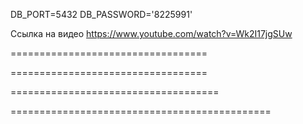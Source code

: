 DB_PORT=5432
DB_PASSWORD='8225991'

<!-- https://dbeaver.io/download/ для просмотра транзакций-->

<!-- npm i --save @nestjs/config Для доступ к .ENV файлам -->

<!-- npm install --save @nestjs/typeorm typeorm pg    Интеграция TypeORM-->

<!-- npm i --save class-validator class-transformer -->

<!-- npm i argon2 хешировать пароль -->

<!-- npm install --save @nestjs/passport passport passport-local
  -- npm install --save-dev @types/passport-local
 из документации https://docs.nestjs.com/recipes/passport#:~:text=%24%20npm%20install%20%2D%2Dsave%20%40nestjs/passport%20passport%20passport%2Dlocal -->

 <!-- npm install --save @nestjs/jwt passport-jwt
 npm install --save-dev @types/passport-jwt 
 https://docs.nestjs.com/recipes/passport#:~:text=npm%20install%20%2D%2Dsave%20%40nestjs/jwt%20passport%2Djwt-->

 <!-- "useTabs": true -->

 <!-- return await this.transactionRepository.save(newTransaction) -->

 <!-- //=================================================================== -->

Ссылка на видео https://www.youtube.com/watch?v=Wk2I17jgSUw

<!-- https://vitejs.dev/guide/ -->

<!--==== 1 ====
 npm create vite@latest ./  -->

==================================

<!--==== 2 ====
npm instal -->

==================================

<!--==== 3 ====
на этой странице https://tailwindcss.com/docs/installation/framework-guides
НУЖНО выбрать Vite -->

====================================

<!-- Пункт 2
Install Tailwind CSS

npm install -D tailwindcss postcss autoprefixer
npx tailwindcss init -p -->

<!-- Пункт 3

в конфиге добавляем
content: [
    "./index.html",
    "./src/**/*.{js,ts,jsx,tsx}",
  ], -->

<!-- Лункт 4

в index.css добовляем дерективы стилей
@tailwind base;
@tailwind components;
@tailwind utilities; -->

<!-- Пункт 5

Добовляем
export default function App() {
  return (
    <h1 className="text-3xl font-bold underline">
      Hello world!
    </h1>
  )
}

и Перезапускаем проэкт -->

=============================================

<!-- ==== 4 ====
подключаем шрифты
выбираем шрифты копируем ссылку
и вставляем index.html

а tailwind.confif.js прописываем следующие только немного по свойму font-family: 'Roboto', sans-serif;

extend: {
      fontFamily: {
        roboto: ['Roboto', 'sans-serif']
      } -->

<!-- ==== 5 ====
ставим плагин для форм
https://github.com/tailwindlabs/tailwindcss-forms // ссылка была на сайте tailwind
npm install -D @tailwindcss/forms -->

<!-- ==== 6 ====
npm install -D prettier prettier-plugin-tailwindcss // 5:35 минуте об этом говорит
чтоб автоматически классы сортировались -->
